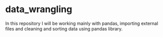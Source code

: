# data_wrangling
In this repository I will be working mainly with pandas, importing external files and cleaning and sorting data using pandas library. 
